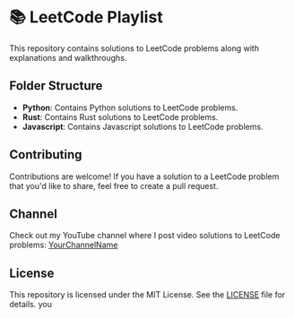 # 📚 LeetCode Playlist

This repository contains solutions to LeetCode problems along with explanations and walkthroughs.

## Folder Structure

- **Python**: Contains Python solutions to LeetCode problems.
- **Rust**: Contains Rust solutions to LeetCode problems.
- **Javascript**: Contains Javascript solutions to LeetCode problems.

## Contributing

Contributions are welcome! If you have a solution to a LeetCode problem that you'd like to share, feel free to create a pull request.

## Channel

Check out my YouTube channel where I post video solutions to LeetCode problems: [YourChannelName](https://www.youtube.com/channel/UCnnPEdrDX0LJd2yJ7Q_TnKg)

## License

This repository is licensed under the MIT License. See the [LICENSE](LICENSE) file for details.
you
